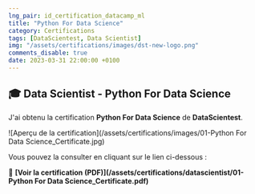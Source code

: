 ```yaml
---
lng_pair: id_certification_datacamp_ml
title: "Python For Data Science"
category: Certifications
tags: [DataScientest, Data Scientist]
img: "/assets/certifications/images/dst-new-logo.png"
comments_disable: true
date: 2023-03-31 22:00:00 +0100
---
```


## 🎓 Data Scientist - Python For Data Science

J'ai obtenu la certification **Python For Data Science** de **DataScientest**.

![Aperçu de la certification](/assets/certifications/images/01-Python For Data Science_Certificate.jpg)  

Vous pouvez la consulter en cliquant sur le lien ci-dessous :

📜 **[Voir la certification (PDF)](/assets/certifications/datascientist/01-Python For Data Science_Certificate.pdf)** 
